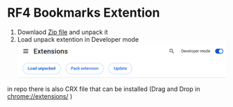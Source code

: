 # RF4 Bookmarks Extention

1. Downlaod [Zip file](https://github.com/wh0am3y3/Rf4-Chrom-Extention/archive/refs/heads/main.zip) and unpack it
2. Load unpack extention in Developer mode
![Developer mode](https://github.com/wh0am3y3/Rf4-Chrom-Extention/blob/main/docs/developer-mode.png?raw=true)

in repo there is also CRX file that can be installed
(Drag and Drop in [chrome://extensions/]( chrome://extensions/ ) )
